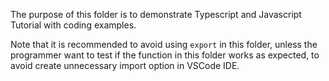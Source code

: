 The purpose of this folder is to demonstrate Typescript and Javascript Tutorial with coding examples.

Note that it is recommended to avoid using `export` in this folder, unless
the programmer want to test if the function in this folder works as expected,
to avoid create unnecessary import option in VSCode IDE.